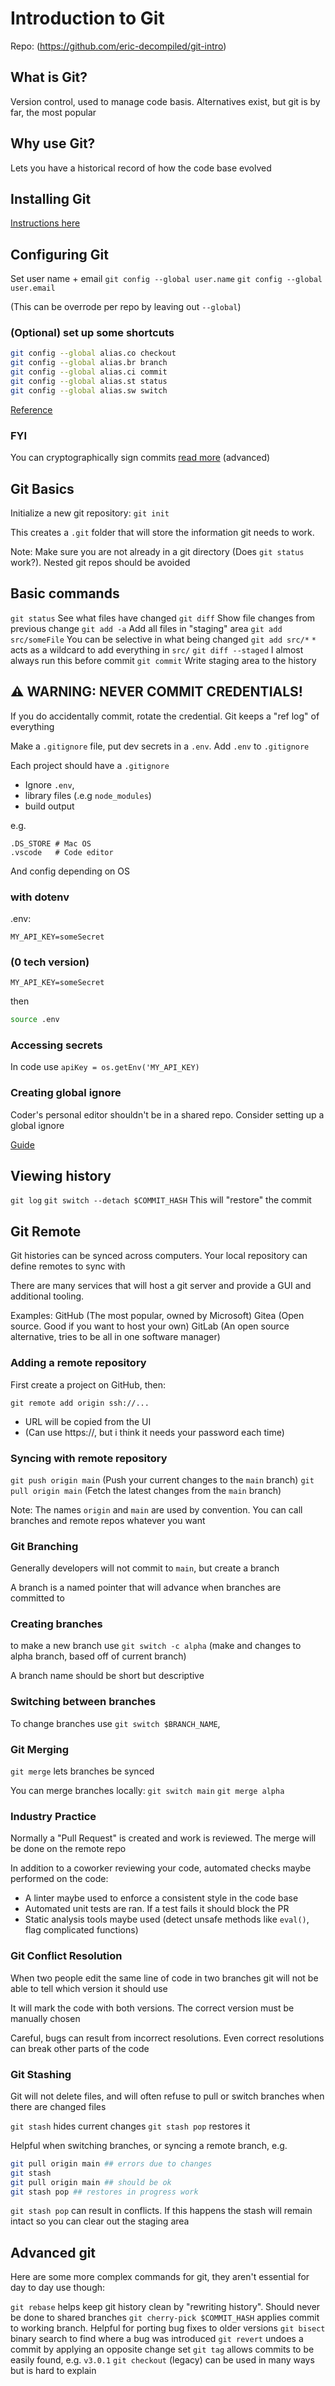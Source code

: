 # Introduction to Git

Repo: (https://github.com/eric-decompiled/git-intro)

## What is Git?
  Version control, used to manage code basis. Alternatives exist, but git is by far, the most popular
## Why use Git?
  Lets you have a historical record of how the code base evolved
## Installing Git
 [Instructions here](https://git-scm.com/book/en/v2/Getting-Started-Installing-Git)

## Configuring Git

Set user name + email
  `git config --global user.name`
  `git config --global user.email`

(This can be overrode per repo by leaving out `--global`)

### (Optional) set up some shortcuts
```sh
git config --global alias.co checkout
git config --global alias.br branch
git config --global alias.ci commit
git config --global alias.st status
git config --global alias.sw switch
```

[Reference](https://git-scm.com/book/en/v2/Git-Basics-Git-Aliases)

### FYI
  You can cryptographically sign commits [read more](https://git-scm.com/book/en/v2/Git-Tools-Signing-Your-Work) (advanced)

## Git Basics


Initialize a new git repository:
  `git init`

This creates a `.git` folder that will store the information git needs to work.

Note: Make sure you are not already in a git directory (Does `git status` work?). Nested git repos should be avoided


## Basic commands
  `git status`           See what files have changed
  `git diff`             Show file changes from previous change
  `git add -a`           Add all files in "staging" area
  `git add src/someFile` You can be selective in what being changed
  `git add src/*`        `*` acts as a wildcard to add everything in `src/`
  `git diff --staged`    I almost always run this before commit
  `git commit`           Write staging area to the history

## ⚠️ WARNING: NEVER COMMIT CREDENTIALS!

If you do accidentally commit, rotate the credential. Git keeps a "ref log" of everything

Make a `.gitignore` file, put dev secrets in a `.env`. Add `.env` to `.gitignore`

Each project should have a `.gitignore`

- Ignore `.env`,
- library files (.e.g `node_modules`)
- build output


e.g.
```
.DS_STORE # Mac OS
.vscode   # Code editor
```

And config depending on OS

### with dotenv

.env:
```
MY_API_KEY=someSecret
```

### (0 tech version)
```
MY_API_KEY=someSecret
```

then
```sh
source .env
```

### Accessing secrets
In code use `apiKey = os.getEnv('MY_API_KEY)`

### Creating global ignore

Coder's personal editor shouldn't be in a shared repo. Consider setting up a global ignore

[Guide](`https://gist.github.com/subfuzion/db7f57fff2fb6998a16c`)

## Viewing history
  `git log`
  `git switch --detach $COMMIT_HASH` This will "restore" the commit

## Git Remote

  Git histories can be synced across computers. Your local repository can define remotes to sync with

  There are many services that will host a git server and provide a GUI and additional tooling.

  Examples:
  GitHub (The most popular, owned by Microsoft)
  Gitea (Open source. Good if you want to host your own)
  GitLab (An open source alternative, tries to be all in one software manager)

### Adding a remote repository

  First create a project on GitHub, then:

  `git remote add origin ssh://...`
  - URL will be copied from the UI
  - (Can use https://, but i think it needs your password each time)

### Syncing with remote repository

  `git push origin main` (Push your current changes to the `main` branch)
  `git pull origin main` (Fetch the latest changes from the `main` branch)

  Note: The names `origin` and `main` are used by convention. You can call branches and remote repos whatever you want

### Git Branching

Generally developers will not commit to `main`, but create a branch

A branch is a named pointer that will advance when branches are committed to

### Creating branches
  to make a new branch use
  `git switch -c alpha` (make and changes to alpha branch, based off of current branch)

  A branch name should be short but descriptive

### Switching between branches
  To change branches use `git switch $BRANCH_NAME`,

### Git Merging

`git merge` lets branches be synced

You can merge branches locally:
`git switch main`
`git merge alpha`

### Industry Practice
Normally a "Pull Request" is created and work is reviewed. The merge will be done on the remote repo

In addition to a coworker reviewing your code, automated checks maybe performed on the code:

  - A linter maybe used to enforce a consistent style in the code base
  - Automated unit tests are ran. If a test fails it should block the PR
  - Static analysis tools maybe used (detect unsafe methods like `eval()`, flag complicated functions)

### Git Conflict Resolution
When two people edit the same line of code in two branches git will not be able to tell which version it should use

It will mark the code with both versions. The correct version must be manually chosen

Careful, bugs can result from incorrect resolutions. Even correct resolutions can break other parts of the code

### Git Stashing
Git will not delete files, and will often refuse to pull or switch branches when there are changed files

`git stash` hides current changes
`git stash pop` restores it

Helpful when switching branches, or syncing a remote branch, e.g.

```sh
git pull origin main ## errors due to changes
git stash
git pull origin main ## should be ok
git stash pop ## restores in progress work
```

`git stash pop` can result in conflicts. If this happens the stash will remain intact so you can clear out the staging area

## Advanced git

Here are some more complex commands for git, they aren't essential for day to day use though:

`git rebase` helps keep git history clean by "rewriting history". Should never be done to shared branches
`git cherry-pick $COMMIT_HASH` applies commit to working branch. Helpful for porting bug fixes to older versions
`git bisect` binary search to find where a bug was introduced
`git revert` undoes a commit by applying an opposite change set
`git tag` allows commits to be easily found, e.g. `v3.0.1`
`git checkout` (legacy) can be used in many ways but is hard to explain